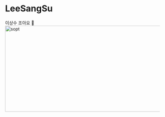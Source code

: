 # LeeSangSu
이상수 조아요 🍎
<img width="1564" height="280" alt="sopt" src="https://github.com/user-attachments/assets/d06a7760-6214-4431-a4d7-562dc93b8993" />
